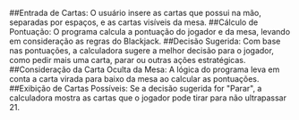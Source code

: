 ##Entrada de Cartas: O usuário insere as cartas que possui na mão, separadas por espaços, e as cartas visíveis da mesa.
##Cálculo de Pontuação: O programa calcula a pontuação do jogador e da mesa, levando em consideração as regras do Blackjack.
##Decisão Sugerida: Com base nas pontuações, a calculadora sugere a melhor decisão para o jogador, como pedir mais uma carta, parar ou outras ações estratégicas.
##Consideração da Carta Oculta da Mesa: A lógica do programa leva em conta a carta virada para baixo da mesa ao calcular as pontuações.
##Exibição de Cartas Possíveis: Se a decisão sugerida for "Parar", a calculadora mostra as cartas que o jogador pode tirar para não ultrapassar 21.

